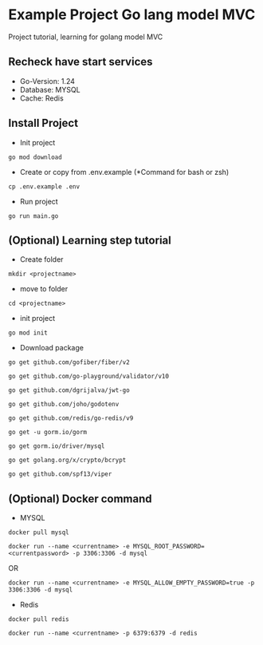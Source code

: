 # Example Project Go lang model MVC

Project tutorial, learning for golang model MVC

## Recheck have start services
- Go-Version: 1.24
- Database: MYSQL
- Cache: Redis

## Install Project
- Init project
```
go mod download
```

- Create or copy from .env.example (*Command for bash or zsh)
```
cp .env.example .env
```

- Run project
```
go run main.go
```

## (Optional) Learning step tutorial
- Create folder
```
mkdir <projectname>
```

- move to folder
```
cd <projectname>
```

- init project
```
go mod init
```

- Download package
```
go get github.com/gofiber/fiber/v2
```
```
go get github.com/go-playground/validator/v10
```
```
go get github.com/dgrijalva/jwt-go
```
```
go get github.com/joho/godotenv
```
```
go get github.com/redis/go-redis/v9
```
```
go get -u gorm.io/gorm
```
```
go get gorm.io/driver/mysql
```
```
go get golang.org/x/crypto/bcrypt
```
```
go get github.com/spf13/viper
```

## (Optional) Docker command

- MYSQL
```
docker pull mysql
```
```
docker run --name <currentname> -e MYSQL_ROOT_PASSWORD=<currentpassword> -p 3306:3306 -d mysql
```
OR
```
docker run --name <currentname> -e MYSQL_ALLOW_EMPTY_PASSWORD=true -p 3306:3306 -d mysql
```

- Redis
```
docker pull redis
```
```
docker run --name <currentname> -p 6379:6379 -d redis
```
